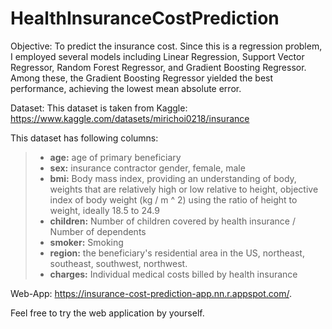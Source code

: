 # HealthInsuranceCostPrediction

Objective: To predict the insurance cost. Since this is a regression problem, I employed several models including Linear Regression, Support Vector Regressor, Random Forest Regressor, and Gradient Boosting Regressor. Among these, the Gradient Boosting Regressor yielded the best performance, achieving the lowest mean absolute error.

Dataset: This dataset is taken from Kaggle: https://www.kaggle.com/datasets/mirichoi0218/insurance

This dataset has following columns:
> - **age:** age of primary beneficiary
> - **sex:** insurance contractor gender, female, male
> - **bmi:** Body mass index, providing an understanding of body, weights that are relatively high or low relative to height, objective index of body weight (kg / m ^ 2) using the ratio of height to weight, ideally 18.5 to 24.9
> - **children:** Number of children covered by health insurance / Number of dependents
> - **smoker:** Smoking
> - **region:** the beneficiary's residential area in the US, northeast, southeast, southwest, northwest.
> - **charges:** Individual medical costs billed by health insurance

Web-App: https://insurance-cost-prediction-app.nn.r.appspot.com/.

Feel free to try the web application by yourself.

